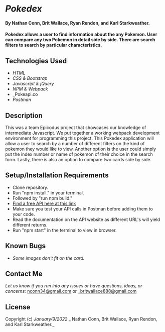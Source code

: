 # _Pokedex_

#### By **Nathan Conn, Brit Wallace, Ryan Rendon, and Karl Starkweather.**

#### Pokedex allows a user to find information about the any Pokemon. User can compare any two Pokemon in detail side by side. There are search filters to search by particular characteristics.


## Technologies Used

* _HTML_
* _CSS & Bootstrap_
* _Javascript & jQuery_
* _NPM & Webpack_
* _Pokeapi.co
* _Postman_

## Description

This was a team Epicodus project that showcases our knowledge of intermediate Javascript. We put together a working webpack development environment for programming this project. This Pokedex application will allow a user to search by a number of different filters on the kind of pokemon they would like to view. Another option is the user could simply put the index number or name of pokemon of their choice in the search form. Lastly, there is also an option to compare two cards side by side. 

## Setup/Installation Requirements

* Clone repository.
* Run "npm install." in your terminal.
* Followed by "run npm build."
* [Find a free API here at this link](https://pokeapi.co)
* Make sure you test your API calls in Postman before adding them to your code.
* Read the documentation on the API website as different URL's will yield different returns.
* Run "npm start" in the terminal to view in browser.

## Known Bugs

* _Some images don't fit on the card._

## Contact Me

_Let us know if you run into any issues or have questions, ideas, or concerns:_
 nconn34@gmail.com or _britwallace888@gmail.com

## License

Copyright (c) _January/9/2022_ _ Nathan Conn, Brit Wallace, Ryan Rendon, and Karl Starkweather._
